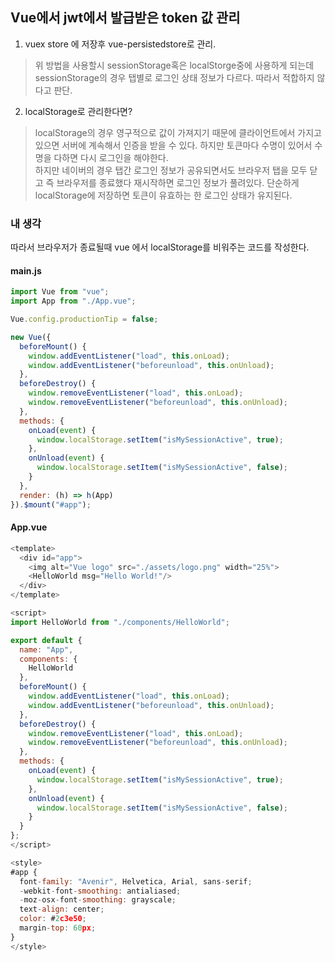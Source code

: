 ## Vue에서 jwt에서 발급받은 token 값 관리
1. vuex store 에 저장후 vue-persistedstore로 관리.

> 위 방법을 사용할시 sessionStorage혹은 localStorge중에 사용하게 되는데  
sessionStorage의 경우 탭별로 로그인 상태 정보가 다르다. 따라서 적합하지 않다고 판단.

2. localStorage로 관리한다면?
> localStorage의 경우 영구적으로 값이 가져지기 때문에 클라이언트에서 가지고 있으면 서버에 계속해서 인증을 받을 수 있다.
하지만 토큰마다 수명이 있어서 수명을 다하면 다시 로그인을 해야한다.  
하지만 네이버의 경우 탭간 로그인 정보가 공유되면서도 브라우저 탭을 모두 닫고 즉 브라우저를 종료했다 재시작하면
로그인 정보가 풀려있다. 단순하게 localStorage에 저장하면 토큰이 유효하는 한 로그인 상태가 유지된다.


### 내 생각
따라서 브라우저가 종료될때 vue 에서 localStorage를 비워주는 코드를 작성한다.
#### main.js
```js
import Vue from "vue";
import App from "./App.vue";

Vue.config.productionTip = false;

new Vue({
  beforeMount() {
    window.addEventListener("load", this.onLoad);
    window.addEventListener("beforeunload", this.onUnload);
  },
  beforeDestroy() {
    window.removeEventListener("load", this.onLoad);
    window.removeEventListener("beforeunload", this.onUnload);
  },
  methods: {
    onLoad(event) {
      window.localStorage.setItem("isMySessionActive", true);
    },
    onUnload(event) {
      window.localStorage.setItem("isMySessionActive", false);
    }
  },
  render: (h) => h(App)
}).$mount("#app");

```
#### App.vue
```js
<template>
  <div id="app">
    <img alt="Vue logo" src="./assets/logo.png" width="25%">
    <HelloWorld msg="Hello World!"/>
  </div>
</template>

<script>
import HelloWorld from "./components/HelloWorld";

export default {
  name: "App",
  components: {
    HelloWorld
  },
  beforeMount() {
    window.addEventListener("load", this.onLoad);
    window.addEventListener("beforeunload", this.onUnload);
  },
  beforeDestroy() {
    window.removeEventListener("load", this.onLoad);
    window.removeEventListener("beforeunload", this.onUnload);
  },
  methods: {
    onLoad(event) {
      window.localStorage.setItem("isMySessionActive", true);
    },
    onUnload(event) {
      window.localStorage.setItem("isMySessionActive", false);
    }
  }
};
</script>

<style>
#app {
  font-family: "Avenir", Helvetica, Arial, sans-serif;
  -webkit-font-smoothing: antialiased;
  -moz-osx-font-smoothing: grayscale;
  text-align: center;
  color: #2c3e50;
  margin-top: 60px;
}
</style>

```

